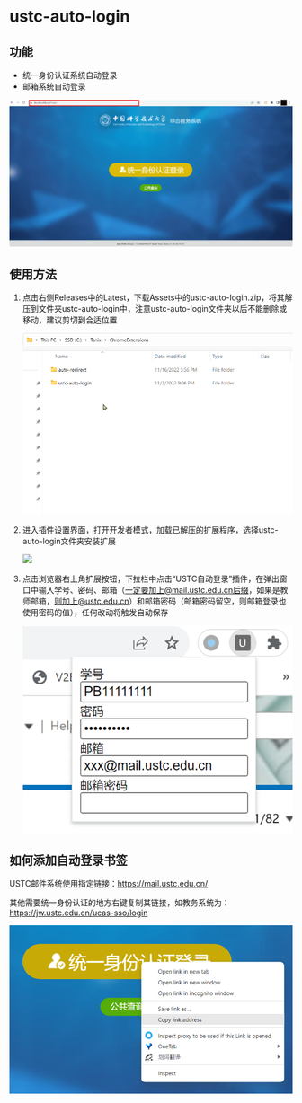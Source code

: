 # ustc-auto-login

## 功能

- 统一身份认证系统自动登录
- 邮箱系统自动登录

![](assets/demo.gif)

## 使用方法

1. 点击右侧Releases中的Latest，下载Assets中的ustc-auto-login.zip，将其解压到文件夹ustc-auto-login中，注意ustc-auto-login文件夹以后不能删除或移动，建议剪切到合适位置
   
   ![](assets/file_location.gif)

2. 进入插件设置界面，打开开发者模式，加载已解压的扩展程序，选择ustc-auto-login文件夹安装扩展
   
   ![](assets/chrome_add_extension.png)

3. 点击浏览器右上角扩展按钮，下拉栏中点击“USTC自动登录”插件，在弹出窗口中输入学号、密码、邮箱（一定要加上@mail.ustc.edu.cn后缀，如果是教师邮箱，则加上@ustc.edu.cn）和邮箱密码（邮箱密码留空，则邮箱登录也使用密码的值），任何改动将触发自动保存
   
   ![](assets/enter_info.png)

## 如何添加自动登录书签

USTC邮件系统使用指定链接：https://mail.ustc.edu.cn/

其他需要统一身份认证的地方右键复制其链接，如教务系统为：https://jw.ustc.edu.cn/ucas-sso/login

![](assets/copy_link.png)
